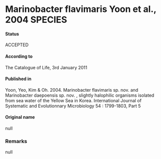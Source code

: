 # Marinobacter flavimaris Yoon et al., 2004 SPECIES

#### Status
ACCEPTED

#### According to
The Catalogue of Life, 3rd January 2011

#### Published in
Yoon, Yeo, Kim & Oh. 2004. Marinobacter flavimaris sp. nov. and Marinobacter daepoensis sp. nov. , slightly halophilic organisms isolated from sea water of the Yellow Sea in Korea. International Journal of Systematic and Evolutionnary Microbiology 54 : 1799-1803, Part 5

#### Original name
null

### Remarks
null